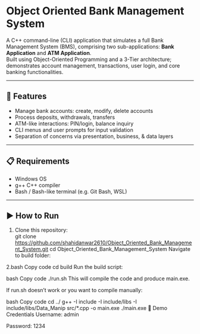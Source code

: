 # Object Oriented Bank Management System

A C++ command-line (CLI) application that simulates a full Bank Management System (BMS), comprising two sub-applications: **Bank Application** and **ATM Application**.  
Built using Object-Oriented Programming and a 3-Tier architecture; demonstrates account management, transactions, user login, and core banking functionalities.

---

## 🚀 Features

- Manage bank accounts: create, modify, delete accounts  
- Process deposits, withdrawals, transfers  
- ATM-like interactions: PIN/login, balance inquiry  
- CLI menus and user prompts for input validation  
- Separation of concerns via presentation, business, & data layers  

---

## 📋 Requirements

- Windows OS  
- g++ C++ compiler  
- Bash / Bash-like terminal (e.g. Git Bash, WSL)  

---

## ▶ How to Run

1. Clone this repository:  
   git clone https://github.com/shahidanwar2610/Object_Oriented_Bank_Management_System.git
   cd Object_Oriented_Bank_Management_System
Navigate to build folder:

2.bash
Copy code
cd build
Run the build script:

bash
Copy code
./run.sh
This will compile the code and produce main.exe.

If run.sh doesn’t work or you want to compile manually:

bash
Copy code
cd ../
g++ -I include -I include/libs -I include/libs/Data_Manip src/*.cpp -o main.exe
./main.exe
🔐 Demo Credentials
Username: admin

Password: 1234
